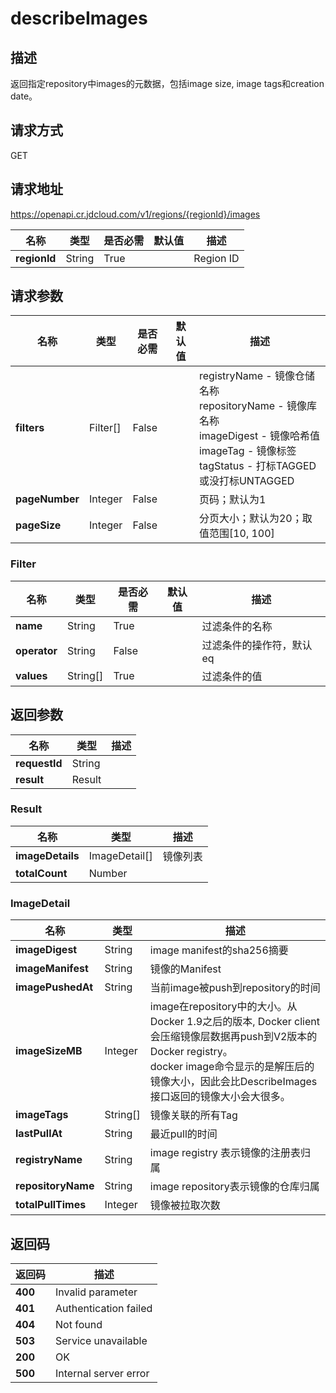 # describeImages


## 描述
返回指定repository中images的元数据，包括image size, image tags和creation date。


## 请求方式
GET

## 请求地址
https://openapi.cr.jdcloud.com/v1/regions/{regionId}/images

|名称|类型|是否必需|默认值|描述|
|---|---|---|---|---|
|**regionId**|String|True| |Region ID|

## 请求参数
|名称|类型|是否必需|默认值|描述|
|---|---|---|---|---|
|**filters**|Filter[]|False| |registryName - 镜像仓储名称 <br>repositoryName - 镜像库名称 <br>imageDigest - 镜像哈希值 <br>imageTag - 镜像标签 <br>tagStatus - 打标TAGGED或没打标UNTAGGED <br>|
|**pageNumber**|Integer|False| |页码；默认为1|
|**pageSize**|Integer|False| |分页大小；默认为20；取值范围[10, 100]|

### Filter
|名称|类型|是否必需|默认值|描述|
|---|---|---|---|---|
|**name**|String|True| |过滤条件的名称|
|**operator**|String|False| |过滤条件的操作符，默认eq|
|**values**|String[]|True| |过滤条件的值|

## 返回参数
|名称|类型|描述|
|---|---|---|
|**requestId**|String| |
|**result**|Result| |

### Result
|名称|类型|描述|
|---|---|---|
|**imageDetails**|ImageDetail[]|镜像列表|
|**totalCount**|Number| |
### ImageDetail
|名称|类型|描述|
|---|---|---|
|**imageDigest**|String|image manifest的sha256摘要|
|**imageManifest**|String|镜像的Manifest|
|**imagePushedAt**|String|当前image被push到repository的时间|
|**imageSizeMB**|Integer|image在repository中的大小。从Docker 1.9之后的版本, Docker client会压缩镜像层数据再push到V2版本的Docker registry。<br>docker image命令显示的是解压后的镜像大小，因此会比DescribeImages接口返回的镜像大小会大很多。      <br>|
|**imageTags**|String[]|镜像关联的所有Tag|
|**lastPullAt**|String|最近pull的时间|
|**registryName**|String|image registry 表示镜像的注册表归属|
|**repositoryName**|String|image repository表示镜像的仓库归属|
|**totalPullTimes**|Integer|镜像被拉取次数|

## 返回码
|返回码|描述|
|---|---|
|**400**|Invalid parameter|
|**401**|Authentication failed|
|**404**|Not found|
|**503**|Service unavailable|
|**200**|OK|
|**500**|Internal server error|
